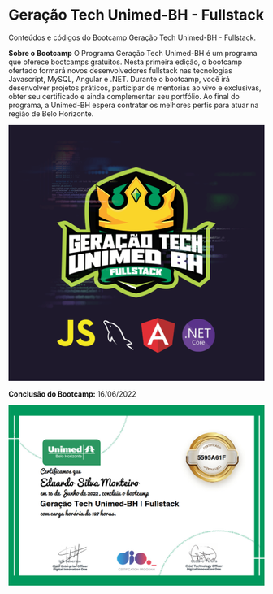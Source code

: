 # Geração Tech Unimed-BH - Fullstack
Conteúdos e códigos do Bootcamp Geração Tech Unimed-BH - Fullstack.


**Sobre o Bootcamp**
O Programa Geração Tech Unimed-BH é um programa que oferece bootcamps gratuitos. Nesta primeira edição, o bootcamp ofertado formará novos desenvolvedores fullstack nas tecnologias Javascript, MySQL, Angular e .NET.
Durante o bootcamp, você irá desenvolver projetos práticos, participar de mentorias ao vivo e exclusivas, obter seu certificado e ainda complementar seu portfólio. Ao final do programa, a Unimed-BH espera contratar os melhores perfis para atuar na região de Belo Horizonte.


![Bootcamp Geração Tech Unimed-BH Fullstack](./assets/bootcam-geracao-tech-unimed-bh-fullstack.png)



**Conclusão do Bootcamp:** 16/06/2022

![Certificado de Conclusão Bootcamp Geração Tech Unimed BH](assets/certificado-conclusao-bootcamp.jpg)

